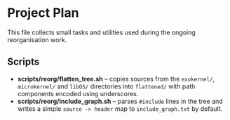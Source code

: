 # Project Plan

This file collects small tasks and utilities used during the
ongoing reorganisation work.

## Scripts

- **scripts/reorg/flatten_tree.sh** – copies sources from the
  `exokernel/`, `microkernel/` and `libOS/` directories into
  `flattened/` with path components encoded using underscores.
- **scripts/reorg/include_graph.sh** – parses `#include` lines in the
  tree and writes a simple `source -> header` map to
  `include_graph.txt` by default.
